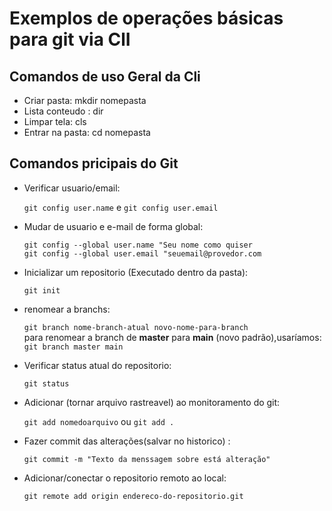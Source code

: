 # Exemplos de operações básicas para git via ClI

## Comandos de uso Geral da Cli

- Criar pasta: mkdir nomepasta
- Lista conteudo : dir
- Limpar tela: cls
- Entrar na pasta: cd nomepasta

## Comandos pricipais do Git

- Verificar usuario/email:

   `git config user.name`  e  `git config user.email`

- Mudar de usuario e e-mail de forma global:

    `git config --global user.name "Seu nome como quiser` <br>
    `git config --global user.email "seuemail@provedor.com`

- Inicializar um repositorio (Executado dentro da pasta):

   `git init`

- renomear a branchs: 

    `git branch nome-branch-atual novo-nome-para-branch` <br>
    para renomear a branch de **master** para **main** (novo padrão),usaríamos: `git branch master main`

- Verificar status atual do repositorio:

  `git status`

- Adicionar (tornar arquivo rastreavel) ao monitoramento do git:

    `git add nomedoarquivo` ou `git add .`

- Fazer commit das alterações(salvar no historico) :

    `git commit -m "Texto da menssagem sobre está alteração"`

- Adicionar/conectar o repositorio remoto ao local:

    `git remote add origin endereco-do-repositorio.git`
